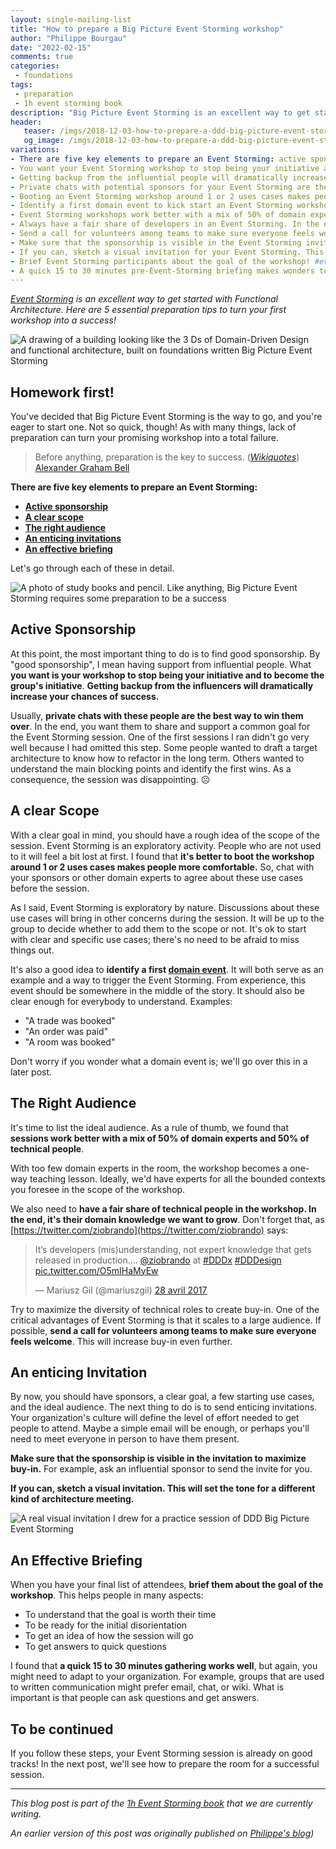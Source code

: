 ```yaml
---
layout: single-mailing-list
title: "How to prepare a Big Picture Event Storming workshop"
author: "Philippe Bourgau"
date: "2022-02-15"
comments: true
categories:
 - foundations
tags:
 - preparation
 - 1h event storming book
description: "Big Picture Event Storming is an excellent way to get started with Functional Architecture. The right Sponsorship, Scope, Audience, Invitation, and Briefing are the 5 essential ingredients to the preparation of a successful workshop!"
header:
   teaser: /imgs/2018-12-03-how-to-prepare-a-ddd-big-picture-event-storming-workshop/ddd-on-event-storming-teaser.jpeg
   og_image: /imgs/2018-12-03-how-to-prepare-a-ddd-big-picture-event-storming-workshop/ddd-on-event-storming-og.jpeg
variations:
- There are five key elements to prepare an Event Storming: active sponsorship, a clear scope, the right audience, an enticing invitations, and an effective briefing #eventStorming #EventStormingJournal #bigPictureEventStorming #facilitation
- You want your Event Storming workshop to stop being your initiative and to become the group's initiative! #eventStorming #EventStormingJournal #bigPictureEventStorming #facilitation
- Getting backup from the influential people will dramatically increase the chances of success of your Event Storming. #eventStorming #EventStormingJournal #bigPictureEventStorming #facilitation
- Private chats with potential sponsors for your Event Storming are the best way to win them over #eventStorming #EventStormingJournal #bigPictureEventStorming #facilitation
- Booting an Event Storming workshop around 1 or 2 uses cases makes people more comfortable. #eventStorming #EventStormingJournal #bigPictureEventStorming #facilitation
- Identify a first domain event to kick start an Event Storming workshop. #eventStorming #EventStormingJournal #bigPictureEventStorming #facilitation
- Event Storming workshops work better with a mix of 50% of domain experts and 50% of technical people. #eventStorming #EventStormingJournal #bigPictureEventStorming #facilitation
- Always have a fair share of developers in an Event Storming. In the end, it's their domain knowledge we want to grow! #eventStorming #EventStormingJournal #bigPictureEventStorming #facilitation
- Send a call for volunteers among teams to make sure everyone feels welcome if you cannot get everyone in your Event Storming. #eventStorming #EventStormingJournal #bigPictureEventStorming #facilitation
- Make sure that the sponsorship is visible in the Event Storming invitation to maximize buy-in. #eventStorming #EventStormingJournal #bigPictureEventStorming #facilitation
- If you can, sketch a visual invitation for your Event Storming. This will set the tone for a different kind of architecture meeting. #eventStorming #EventStormingJournal #bigPictureEventStorming #facilitation
- Brief Event Storming participants about the goal of the workshop! #eventStorming #EventStormingJournal #bigPictureEventStorming #facilitation
- A quick 15 to 30 minutes pre-Event-Storming briefing makes wonders to hit the ground running when you start the workshop. #eventStorming #EventStormingJournal #bigPictureEventStorming #facilitation
---
```

_[Event Storming](https://www.eventstorming.com/) is an excellent way to get started with Functional Architecture. Here are 5 essential preparation tips to turn your first workshop into a success!_

![A drawing of a building looking like the 3 Ds of Domain-Driven Design and functional architecture, built on foundations written Big Picture Event Storming]({{site.url}}{{site.baseurl}}/imgs/2018-12-03-how-to-prepare-a-ddd-big-picture-event-storming-workshop/ddd-on-event-storming.jpeg)

## Homework first!

You've decided that Big Picture Event Storming is the way to go, and you're eager to start one. Not so quick, though! As with many things, lack of preparation can turn your promising workshop into a total failure.

> Before anything, preparation is the key to success. ([_Wikiquotes_](https://en.wikiquote.org/wiki/Alexander_Graham_Bell)) [Alexander Graham Bell](https://en.wikipedia.org/wiki/Alexander_Graham_Bell)

**There are five key elements to prepare an Event Storming:**

- **[Active sponsorship]({{site.url}}{{site.baseurl}}/foundations/how-to-prepare-a-ddd-big-picture-event-storming-workshop/#active-sponsorship)**
- **[A clear scope]({{site.url}}{{site.baseurl}}/foundations/how-to-prepare-a-ddd-big-picture-event-storming-workshop/#a-clear-scope)**
- **[The right audience]({{site.url}}{{site.baseurl}}/foundations/how-to-prepare-a-ddd-big-picture-event-storming-workshop/#the-right-audience)**
- **[An enticing invitations]({{site.url}}{{site.baseurl}}/foundations/how-to-prepare-a-ddd-big-picture-event-storming-workshop/#an-enticing-invitation)**
- **[An effective briefing]({{site.url}}{{site.baseurl}}/foundations/how-to-prepare-a-ddd-big-picture-event-storming-workshop/#an-effective-briefing)**

Let's go through each of these in detail.

![A photo of study books and pencil. Like anything, Big Picture Event Storming requires some preparation to be a success]({{site.url}}{{site.baseurl}}/imgs/2018-12-03-how-to-prepare-a-ddd-big-picture-event-storming-workshop/homework.jpg)

## Active Sponsorship

At this point, the most important thing to do is to find good sponsorship. By "good sponsorship", I mean having support from influential people. What **you want is your workshop to stop being your initiative and to become the group's initiative**. **Getting backup from the influencers will dramatically increase your chances of success.**

Usually, **private chats with these people are the best way to win them over**. In the end, you want them to share and support a common goal for the Event Storming session. One of the first sessions I ran didn't go very well because I had omitted this step. Some people wanted to draft a target architecture to know how to refactor in the long term. Others wanted to understand the main blocking points and identify the first wins. As a consequence, the session was disappointing. ☹

## A clear Scope

With a clear goal in mind, you should have a rough idea of the scope of the session. Event Storming is an exploratory activity. People who are not used to it will feel a bit lost at first. I found that **it's better to boot the workshop around 1 or 2 uses cases makes people more comfortable.** So, chat with your sponsors or other domain experts to agree about these use cases before the session.

As I said, Event Storming is exploratory by nature. Discussions about these use cases will bring in other concerns during the session. It will be up to the group to decide whether to add them to the scope or not. It's ok to start with clear and specific use cases; there's no need to be afraid to miss things out.

It's also a good idea to **identify a first [domain event](https://martinfowler.com/eaaDev/DomainEvent.html)**. It will both serve as an example and a way to trigger the Event Storming. From experience, this event should be somewhere in the middle of the story. It should also be clear enough for everybody to understand. Examples:

* "A trade was booked"
* "An order was paid"
* "A room was booked"

Don't worry if you wonder what a domain event is; we'll go over this in a later post.

## The Right Audience

It's time to list the ideal audience. As a rule of thumb, we found that **sessions work better with a mix of 50% of domain experts and 50% of technical people**.

With too few domain experts in the room, the workshop becomes a one-way teaching lesson. Ideally, we'd have experts for all the bounded contexts you foresee in the scope of the workshop.

We also need to **have a fair share of technical people in the workshop. In the end, it's their domain knowledge we want to grow**. Don't forget that, as [https://twitter.com/ziobrando](https://twitter.com/ziobrando) says:

<blockquote class="twitter-tweet" data-lang="fr"><p lang="en" dir="ltr">It’s developers (mis)understanding, not expert knowledge that gets released in production…. <a href="https://twitter.com/ziobrando?ref_src=twsrc%5Etfw">@ziobrando</a> at <a href="https://twitter.com/hashtag/DDDx?src=hash&amp;ref_src=twsrc%5Etfw">#DDDx</a> <a href="https://twitter.com/hashtag/DDDesign?src=hash&amp;ref_src=twsrc%5Etfw">#DDDesign</a> <a href="https://t.co/O5mIHaMyEw">pic.twitter.com/O5mIHaMyEw</a></p>&mdash; Mariusz Gil (@mariuszgil) <a href="https://twitter.com/mariuszgil/status/857924761497866242?ref_src=twsrc%5Etfw">28 avril 2017</a></blockquote>
<script async src="https://platform.twitter.com/widgets.js" charset="utf-8"></script>


Try to maximize the diversity of technical roles to create buy-in. One of the critical advantages of Event Storming is that it scales to a large audience. If possible, **send a call for volunteers among teams to make sure everyone feels welcome**. This will increase buy-in even further.

## An enticing Invitation

By now, you should have sponsors, a clear goal, a few starting use cases, and the ideal audience. The next thing to do is to send enticing invitations. Your organization's culture will define the level of effort needed to get people to attend. Maybe a simple email will be enough, or perhaps you'll need to meet everyone in person to have them present.

**Make sure that the sponsorship is visible in the invitation to maximize buy-in.** For example, ask an influential sponsor to send the invite for you.

**If you can, sketch a visual invitation. This will set the tone for a different kind of architecture meeting.**

![A real visual invitation I drew for a practice session of DDD Big Picture Event Storming]({{site.url}}{{site.baseurl}}/imgs/2018-12-03-how-to-prepare-a-ddd-big-picture-event-storming-workshop/visual-invite.jpg)

## An Effective Briefing

When you have your final list of attendees, **brief them about the goal of the workshop**. This helps people in many aspects:

* To understand that the goal is worth their time
* To be ready for the initial disorientation
* To get an idea of how the session will go
* To get answers to quick questions

I found that **a quick 15 to 30 minutes gathering works well**, but again, you might need to adapt to your organization. For example, groups that are used to written communication might prefer email, chat, or wiki. What is important is that people can ask questions and get answers.

## To be continued

If you follow these steps, your Event Storming session is already on good tracks! In the next post, we'll see how to prepare the room for a successful session.

----
_This blog post is part of the [1h Event Storming book]({{site.url}}{{site.baseurl}}/1h-event-storming-book/) that we are currently writing._

_An earlier version of this post was originally published on [Philippe's blog](https://philippe.bourgau.net/how-to-prepare-a-ddd-big-picture-event-storming-workshop/))_

